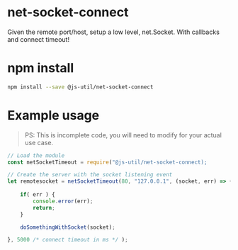 # net-socket-connect

Given the remote port/host, setup a low level, net.Socket. With callbacks and connect timeout!

# npm install

```.bash
npm install --save @js-util/net-socket-connect
```

# Example usage

> PS: This is incomplete code, you will need to modify for your actual use case.

```.js
// Load the module
const netSocketTimeout = require("@js-util/net-socket-connect);

// Create the server with the socket listening event
let remotesocket = netSocketTimeout(80, "127.0.0.1", (socket, err) => {
	
	if( err ) {
		console.error(err);
		return;
	}

	doSomethingWithSocket(socket);

}, 5000 /* connect timeout in ms */ );
```
